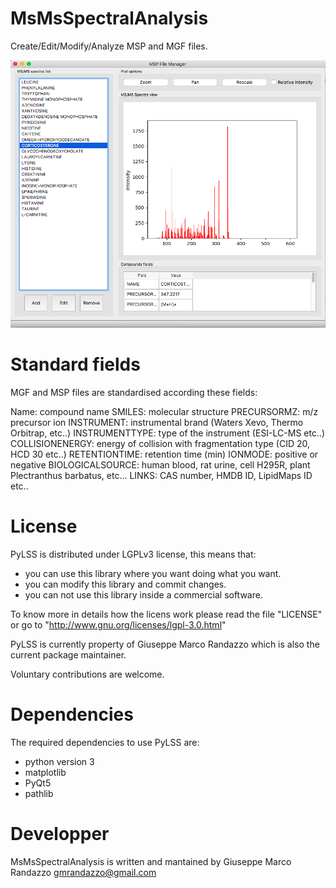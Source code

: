 # MsMsSpectralAnalysis

Create/Edit/Modify/Analyze MSP and MGF files.


![ScreenShot](https://github.com/gmrandazzo/MsMsSpectralAnalysis/blob/master/mspfm.png)


Standard fields
===============
MGF and MSP files are standardised according these fields:

Name: compound name
SMILES: molecular structure
PRECURSORMZ: m/z precursor ion
INSTRUMENT: instrumental brand (Waters Xevo, Thermo Orbitrap, etc..)
INSTRUMENTTYPE: type of the instrument (ESI-LC-MS etc..)
COLLISIONENERGY: energy of collision with fragmentation type (CID 20, HCD 30 etc..)
RETENTIONTIME: retention time (min)
IONMODE: positive or negative
BIOLOGICALSOURCE: human blood, rat urine, cell H295R, plant Plectranthus barbatus, etc...
LINKS: CAS number, HMDB ID, LipidMaps ID etc..


License
============

PyLSS is distributed under LGPLv3 license, this means that:

- you can use this library where you want doing what you want.
- you can modify this library and commit changes.
- you can not use this library inside a commercial software.

To know more in details how the licens work please read the file "LICENSE" or
go to "http://www.gnu.org/licenses/lgpl-3.0.html"

PyLSS is currently property of Giuseppe Marco Randazzo which is also the
current package maintainer.

Voluntary contributions are welcome.



Dependencies
============

The required dependencies to use PyLSS are:

- python version 3
- matplotlib
- PyQt5
- pathlib



Developper
=========

MsMsSpectralAnalysis is written and mantained by Giuseppe Marco Randazzo <gmrandazzo@gmail.com>

